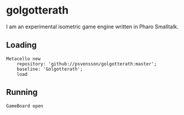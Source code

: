 # golgotterath

I am an experimental isometric game engine written in Pharo Smalltalk.

## Loading
```
Metacello new
    repository: 'github://psvensson/golgotterath:master';
    baseline: 'Golgotterath';
    load
```

## Running 
```
GameBoard open 
```
